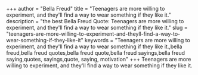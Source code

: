 +++
author = "Bella Freud"
title = "Teenagers are more willing to experiment, and they'll find a way to wear something if they like it."
description = "the best Bella Freud Quote: Teenagers are more willing to experiment, and they'll find a way to wear something if they like it."
slug = "teenagers-are-more-willing-to-experiment-and-theyll-find-a-way-to-wear-something-if-they-like-it"
keywords = "Teenagers are more willing to experiment, and they'll find a way to wear something if they like it.,bella freud,bella freud quotes,bella freud quote,bella freud sayings,bella freud saying,quotes, sayings,quote, saying, motivation"
+++
Teenagers are more willing to experiment, and they'll find a way to wear something if they like it.
